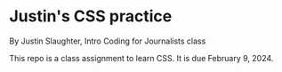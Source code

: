 # Justin's CSS practice

By Justin Slaughter, Intro Coding for Journalists class

This repo is a class assignment to learn CSS. It is due February 9, 2024.
